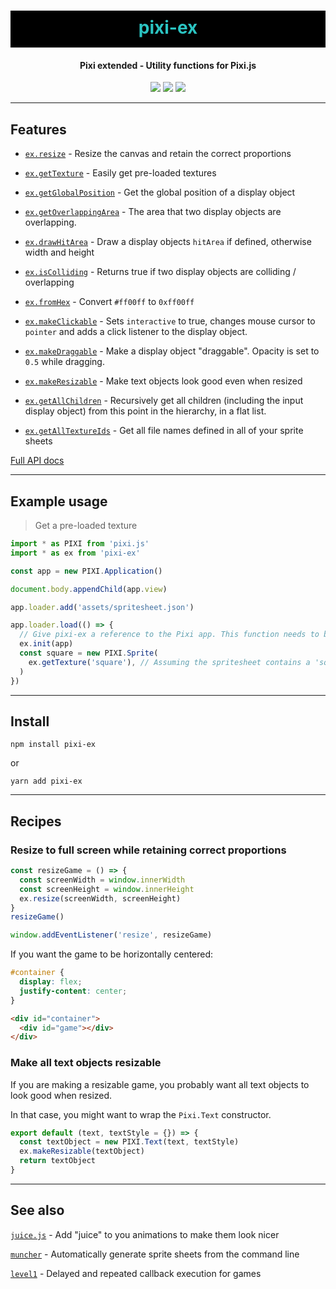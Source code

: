 <h1 align="center" style="background-color: black; color:#2bc4c2; padding: 10px 0 15px 0">
  pixi-ex
</h1>
<h4 align="center">
  Pixi extended - Utility functions for Pixi.js
</h4>

<div align="center">
  <img src="https://badgen.net/npm/v/pixi-ex?icon=npm" />
  <!-- <img src="https://badgen.net/npm/dw/pixi-ex?icon=npm" /> -->
  <img src="https://badgen.net/bundlephobia/minzip/pixi-ex" />
  <img src="https://badgen.net/github/last-commit/sajmoni/pixi-ex?icon=github" />
</div>

---

## Features

- [`ex.resize`](docs/api/resize.md) - Resize the canvas and retain the correct proportions

- [`ex.getTexture`](docs/api/getTexture.md) - Easily get pre-loaded textures

- [`ex.getGlobalPosition`](docs/api/getGlobalPosition.md) - Get the global position of a display object

- [`ex.getOverlappingArea`](docs/api/getOverlappingArea.md) - The area that two display objects are overlapping.

 - [`ex.drawHitArea`](docs/api/drawHitArea.md) - Draw a display objects `hitArea` if defined, otherwise width and height

 - [`ex.isColliding`](docs/api/isColliding.md) - Returns true if two display objects are colliding / overlapping

 - [`ex.fromHex`](docs/api/fromHex.md) - Convert `#ff00ff` to `0xff00ff`

 - [`ex.makeClickable`](docs/api/makeClickable.md) - Sets `interactive` to true, changes mouse cursor to `pointer` and adds a click listener to the display object.
 
 - [`ex.makeDraggable`](docs/api/makeDraggable.md) - Make a display object "draggable". Opacity is set to `0.5` while dragging.
 
 - [`ex.makeResizable`](docs/api/makeResizable.md) - Make text objects look good even when resized
 
 - [`ex.getAllChildren`](docs/api/getAllChildren.md) - Recursively get all children (including the input display object) from this point in the hierarchy, in a flat list.

 - [`ex.getAllTextureIds`](docs/api/getAllTextureIds.md) - Get all file names defined in all of your sprite sheets

[Full API docs](docs/README.md)

---

## Example usage

> Get a pre-loaded texture

```js
import * as PIXI from 'pixi.js'
import * as ex from 'pixi-ex'

const app = new PIXI.Application()

document.body.appendChild(app.view)

app.loader.add('assets/spritesheet.json')

app.loader.load(() => {
  // Give pixi-ex a reference to the Pixi app. This function needs to be called before any other calls to pixi-ex.
  ex.init(app)
  const square = new PIXI.Sprite(
    ex.getTexture('square'), // Assuming the spritesheet contains a 'square' texture
  )
})
```

---

## Install

`npm install pixi-ex`

or

`yarn add pixi-ex`

---

## Recipes

### Resize to full screen while retaining correct proportions

```js
const resizeGame = () => {
  const screenWidth = window.innerWidth
  const screenHeight = window.innerHeight
  ex.resize(screenWidth, screenHeight)
}
resizeGame()

window.addEventListener('resize', resizeGame)
```

If you want the game to be horizontally centered:

```css
#container {
  display: flex;
  justify-content: center;
}
```

```html
<div id="container">
  <div id="game"></div>
</div>
```

### Make all text objects resizable

If you are making a resizable game, you probably want all text objects to look good when resized.

In that case, you might want to wrap the `Pixi.Text` constructor.

```js
export default (text, textStyle = {}) => {
  const textObject = new PIXI.Text(text, textStyle)
  ex.makeResizable(textObject)
  return textObject
}
```

---

## See also

[`juice.js`](https://github.com/rymdkraftverk/juice.js) - Add "juice" to you animations to make them look nicer

[`muncher`](https://github.com/sajmoni/muncher) - Automatically generate sprite sheets from the command line 

[`level1`](https://github.com/rymdkraftverk/level1) - Delayed and repeated callback execution for games
